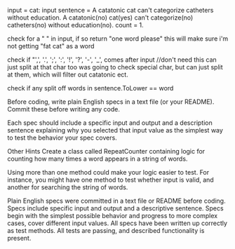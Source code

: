 input = cat:
input sentence = A catatonic cat can't categorize catheters without education.
A catatonic(no) cat(yes) can't categorize(no) catheters(no) without education(no).
count = 1. 

check for a " " in input, if so return "one word please"
this will make sure i'm not getting "fat cat" as a word

check if "',', '.', ';', ':', '!', '?', '-', '_', comes after input  //don't need this can just split at that char too
was going to check special char, but can just split at them, which will filter out catatonic ect. 

check if any split off words in sentence.ToLower == word



Before coding, write plain English specs in a text file (or your README). Commit these before writing any code.

Each spec should include a specific input and output and a description sentence explaining why you selected that input value as the simplest way to test the behavior your spec covers.

Other Hints
Create a class called RepeatCounter containing logic for counting how many times a word appears in a string of words.

Using more than one method could make your logic easier to test. For instance, you might have one method to test whether input is valid, and another for searching the string of words.

Plain English specs were committed in a text file or README before coding.
Specs include specific input and output and a descriptive sentence.
Specs begin with the simplest possible behavior and progress to more complex cases, cover different input values.
All specs have been written up correctly as test methods.
All tests are passing, and described functionality is present.